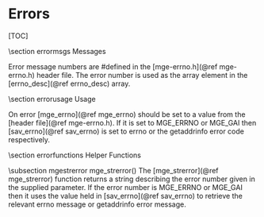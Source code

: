 Errors
======
[TOC]

\section errormsgs Messages

Error message numbers are \#defined in the [mge-errno.h](@ref mge-errno.h)
header file. The error number is used as the array element in the
[errno_desc](@ref errno_desc) array.

\section errorusage Usage

On error [mge_errno](@ref mge_errno) should be set to a value from the
[header file](@ref mge-errno.h). If it is set to MGE_ERRNO or MGE_GAI then
[sav_errno](@ref sav_errno) is set to errno or the getaddrinfo error code
respectively.

\section errorfunctions Helper Functions

\subsection mgestrerror mge_strerror()
The [mge_strerror](@ref mge_strerror) function returns a string describing the
error number given in the supplied parameter. If the error number is MGE_ERRNO
or MGE_GAI then it uses the value held in [sav_errno](@ref sav_errno) to
retrieve the relevant errno message or getaddrinfo error message.
